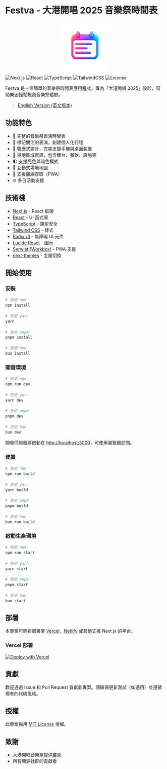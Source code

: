 # Festva - 大港開唱 2025 音樂祭時間表

<div align="center">
  <img src="/public/festival-logo.png" alt="Festva Logo" width="150" />
</div>

![Next.js](https://img.shields.io/badge/Next.js-15.1.0-black)
![React](https://img.shields.io/badge/React-19-blue)
![TypeScript](https://img.shields.io/badge/TypeScript-5-blue)
![TailwindCSS](https://img.shields.io/badge/TailwindCSS-3.4-blue)
![License](https://img.shields.io/badge/license-MIT-green)

Festva 是一個簡單的音樂祭時間表應用程式，專為「大港開唱 2025」設計，幫助樂迷輕鬆規劃音樂祭體驗。

> [English Version (英文版本)](README.en.md)

## 功能特色

- 📆 完整的音樂祭表演時間表
- 🌟 標記關注的表演，創建個人化行程
- 📱 響應式設計，完美支援手機與桌面裝置
- 🎪 場地區域資訊，包含舞台、餐飲、設施等
- 🌓 支援亮色與暗色模式
- 📍 互動式場地地圖
- 🔄 支援離線存取（PWA）
- 🌐 多日活動支援

## 技術棧

- [Next.js](https://nextjs.org/) - React 框架
- [React](https://reactjs.org/) - UI 函式庫
- [TypeScript](https://www.typescriptlang.org/) - 類型安全
- [Tailwind CSS](https://tailwindcss.com/) - 樣式
- [Radix UI](https://www.radix-ui.com/) - 無障礙 UI 元件
- [Lucide React](https://lucide.dev/) - 圖示
- [Serwist (Workbox)](https://serwist.vercel.app/) - PWA 支援
- [next-themes](https://github.com/pacocoursey/next-themes) - 主題切換

## 開始使用

### 安裝

```bash
# 使用 npm
npm install

# 使用 yarn
yarn

# 使用 pnpm
pnpm install

# 使用 bun
bun install
```

### 開發環境

```bash
# 使用 npm
npm run dev

# 使用 yarn
yarn dev

# 使用 pnpm
pnpm dev

# 使用 bun
bun dev
```

開發伺服器將啟動在 [http://localhost:3000](http://localhost:3000)，可使用瀏覽器訪問。

### 建置

```bash
# 使用 npm
npm run build

# 使用 yarn
yarn build

# 使用 pnpm
pnpm build

# 使用 bun
bun run build
```

### 啟動生產環境

```bash
# 使用 npm
npm run start

# 使用 yarn
yarn start

# 使用 pnpm
pnpm start

# 使用 bun
bun start
```

## 部署

本專案可輕鬆部署至 [Vercel](https://vercel.com/)、[Netlify](https://www.netlify.com/) 或其他支援 Next.js 的平台。

### Vercel 部署

[![Deploy with Vercel](https://vercel.com/button)](https://vercel.com/new/clone?repository-url=https%3A%2F%2Fgithub.com%2FYukaii%2Ffestva)

## 貢獻

歡迎通過 Issue 和 Pull Request 貢獻此專案。請確保更新測試（如適用）並遵循現有的代碼風格。

## 授權

此專案採用 [MIT License](LICENSE) 授權。

## 致謝

- 大港開唱音樂祭提供靈感
- 所有開源社群的貢獻者